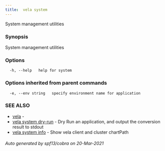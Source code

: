 ```yaml
---
title:  vela system
---
```


System management utilities

### Synopsis

System management utilities

### Options

```
  -h, --help   help for system
```

### Options inherited from parent commands

```
  -e, --env string   specify environment name for application
```

### SEE ALSO

* [vela](vela.md)	 - 
* [vela system dry-run](vela_system_dry-run.md)	 - Dry Run an application, and output the conversion result to stdout
* [vela system info](vela_system_info.md)	 - Show vela client and cluster chartPath

###### Auto generated by spf13/cobra on 20-Mar-2021
